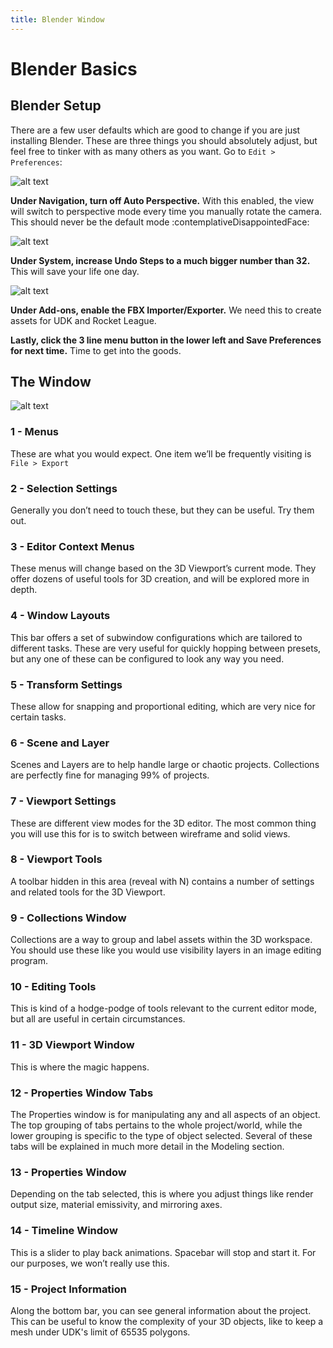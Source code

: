 ```yaml
---
title: Blender Window
---
```

# Blender Basics

## Blender Setup

There are a few user defaults which are good to change if you are just installing Blender. These are three things you should absolutely adjust, but feel free to tinker with as many others as you want. Go to `Edit > Preferences`:

![alt text](~@images/Blender/basics/image219.png "QOL is a big deal")

**Under Navigation, turn off Auto Perspective.** With this enabled, the view will switch to perspective mode every time you manually rotate the camera. This should never be the default mode :contemplativeDisappointedFace:

![alt text](~@images/Blender/basics/image37.png "Thank me later")

**Under System, increase Undo Steps to a much bigger number than 32.** This will save your life one day.

![alt text](~@images/Blender/basics/image55.png "Gotta have FBX")

**Under Add-ons, enable the FBX Importer/Exporter.** We need this to create assets for UDK and Rocket League.

**Lastly, click the 3 line menu button in the lower left and Save Preferences for next time.** Time to get into the goods.

## The Window

![alt text](~@images/Blender/basics/image151.png "Beautiful Blender and the Billion Buttons")

### 1 - Menus
These are what you would expect. One item we’ll be frequently visiting is `File > Export`

### 2 - Selection Settings
Generally you don’t need to touch these, but they can be useful. Try them out.

### 3 - Editor Context Menus
These menus will change based on the 3D Viewport’s current mode. They offer dozens of useful tools for 3D creation, and will be explored more in depth.

### 4 - Window Layouts
This bar offers a set of subwindow configurations which are tailored to different tasks. These are very useful for quickly hopping between presets, but any one of these can be configured to look any way you need.

### 5 - Transform Settings
These allow for snapping and proportional editing, which are very nice for certain tasks.

### 6 - Scene and Layer
Scenes and Layers are to help handle large or chaotic projects. Collections are perfectly fine for managing 99% of projects.

### 7 - Viewport Settings
These are different view modes for the 3D editor. The most common thing you will use this for is to switch between wireframe and solid views.

### 8 - Viewport Tools
A toolbar hidden in this area (reveal with N) contains a number of settings and related tools for the 3D Viewport.

### 9 - Collections Window
Collections are a way to group and label assets within the 3D workspace. You should use these like you would use visibility layers in an image editing program.

### 10 - Editing Tools
This is kind of a hodge-podge of tools relevant to the current editor mode, but all are useful in certain circumstances.

### 11 - 3D Viewport Window
This is where the magic happens.

### 12 - Properties Window Tabs
The Properties window is for manipulating any and all aspects of an object. The top grouping of tabs pertains to the whole project/world, while the lower grouping is specific to the type of object selected. Several of these tabs will be explained in much more detail in the Modeling section.

### 13 - Properties Window
Depending on the tab selected, this is where you adjust things like render output size, material emissivity, and mirroring axes.

### 14 - Timeline Window
This is a slider to play back animations. Spacebar will stop and start it. For our purposes, we won’t really use this.

### 15 - Project Information
Along the bottom bar, you can see general information about the project. This can be useful to know the complexity of your 3D objects, like to keep a mesh under UDK's limit of 65535 polygons.

